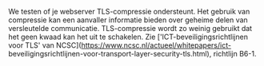 We testen of je webserver TLS-compressie ondersteunt. Het gebruik van 
compressie kan een aanvaller informatie bieden over geheime delen van 
versleutelde communicatie. TLS-compressie wordt zo weinig gebruikt dat het 
geen kwaad kan het uit te schakelen. Zie ['ICT-beveiligingsrichtlijnen voor 
TLS' van NCSC](https://www.ncsc.nl/actueel/whitepapers/ict-
beveiligingsrichtlijnen-voor-transport-layer-security-tls.html), richtlijn 
B6-1.
